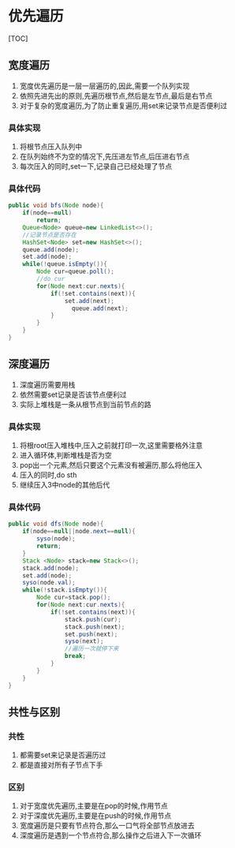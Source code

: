 # 优先遍历

[TOC]

## 宽度遍历

1. 宽度优先遍历是一层一层遍历的,因此,需要一个队列实现
2. 依照先进先出的原则,先遍历根节点,然后是左节点,最后是右节点
3. 对于复杂的宽度遍历,为了防止重复遍历,用set来记录节点是否便利过



### 具体实现

1. 将根节点压入队列中
2. 在队列始终不为空的情况下,先压进左节点,后压进右节点
3. 每次压入的同时,set一下,记录自己已经处理了节点



### 具体代码

```java
public void bfs(Node node){
    if(node==null)
        return;
    Queue<Node> queue=new LinkedList<>();
    //记录节点是否存在
    HashSet<Node> set=new HashSet<>();
    queue.add(node);
    set.add(node);
    while(!queue.isEmpty()){
    	Node cur=queue.poll();
        //do cur
        for(Node next:cur.nexts){
            if(!set.contains(next)){
				set.add(next);
                  queue.add(next);
            }
        }
    }
}
```

## 深度遍历

1. 深度遍历需要用栈
2. 依然需要set记录是否该节点便利过
3. 实际上堆栈是一条从根节点到当前节点的路



### 具体实现

1. 将根root压入堆栈中,压入之前就打印一次,这里需要格外注意
2. 进入循环体,判断堆栈是否为空
3. pop出一个元素,然后只要这个元素没有被遍历,那么将他压入
4. 压入的同时,do sth
5. 继续压入3中node的其他后代



### 具体代码

```java
public void dfs(Node node){
    if(node==null||node.next==null){
        syso(node);
        return;
    }
    Stack <Node> stack=new Stack<>();
    stack.add(node);
    set.add(node);
    syso(node.val);
    while(!stack.isEmpty()){
        Node cur=stack.pop();
        for(Node next:cur.nexts){
            if(!set.contains(next)){
                stack.push(cur);
                stack.push(next);
                set.push(next);
                syso(next);
                //遍历一次就停下来
                break;
            }
        }
    }
}
```



## 共性与区别

### 共性

1. 都需要set来记录是否遍历过
2. 都是直接对所有子节点下手



### 区别

1. 对于宽度优先遍历,主要是在pop的时候,作用节点
2. 对于深度优先遍历,主要是在push的时候,作用节点
3. 宽度遍历是只要有节点符合,那么一口气将全部节点放进去
4. 深度遍历是遇到一个节点符合,那么操作之后进入下一次循环



